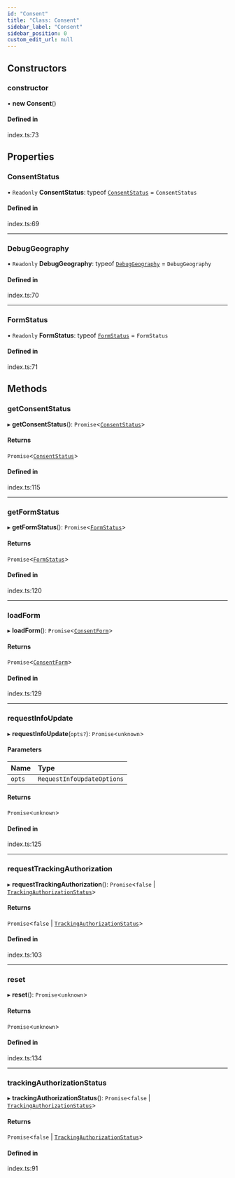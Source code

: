 ```yaml
---
id: "Consent"
title: "Class: Consent"
sidebar_label: "Consent"
sidebar_position: 0
custom_edit_url: null
---
```


## Constructors

### constructor

• **new Consent**()

#### Defined in

index.ts:73

## Properties

### ConsentStatus

• `Readonly` **ConsentStatus**: typeof [`ConsentStatus`](../enums/ConsentStatus.md) = `ConsentStatus`

#### Defined in

index.ts:69

___

### DebugGeography

• `Readonly` **DebugGeography**: typeof [`DebugGeography`](../enums/DebugGeography.md) = `DebugGeography`

#### Defined in

index.ts:70

___

### FormStatus

• `Readonly` **FormStatus**: typeof [`FormStatus`](../enums/FormStatus.md) = `FormStatus`

#### Defined in

index.ts:71

## Methods

### getConsentStatus

▸ **getConsentStatus**(): `Promise`<[`ConsentStatus`](../enums/ConsentStatus.md)\>

#### Returns

`Promise`<[`ConsentStatus`](../enums/ConsentStatus.md)\>

#### Defined in

index.ts:115

___

### getFormStatus

▸ **getFormStatus**(): `Promise`<[`FormStatus`](../enums/FormStatus.md)\>

#### Returns

`Promise`<[`FormStatus`](../enums/FormStatus.md)\>

#### Defined in

index.ts:120

___

### loadForm

▸ **loadForm**(): `Promise`<[`ConsentForm`](ConsentForm.md)\>

#### Returns

`Promise`<[`ConsentForm`](ConsentForm.md)\>

#### Defined in

index.ts:129

___

### requestInfoUpdate

▸ **requestInfoUpdate**(`opts?`): `Promise`<`unknown`\>

#### Parameters

| Name | Type |
| :------ | :------ |
| `opts` | `RequestInfoUpdateOptions` |

#### Returns

`Promise`<`unknown`\>

#### Defined in

index.ts:125

___

### requestTrackingAuthorization

▸ **requestTrackingAuthorization**(): `Promise`<``false`` \| [`TrackingAuthorizationStatus`](../enums/TrackingAuthorizationStatus.md)\>

#### Returns

`Promise`<``false`` \| [`TrackingAuthorizationStatus`](../enums/TrackingAuthorizationStatus.md)\>

#### Defined in

index.ts:103

___

### reset

▸ **reset**(): `Promise`<`unknown`\>

#### Returns

`Promise`<`unknown`\>

#### Defined in

index.ts:134

___

### trackingAuthorizationStatus

▸ **trackingAuthorizationStatus**(): `Promise`<``false`` \| [`TrackingAuthorizationStatus`](../enums/TrackingAuthorizationStatus.md)\>

#### Returns

`Promise`<``false`` \| [`TrackingAuthorizationStatus`](../enums/TrackingAuthorizationStatus.md)\>

#### Defined in

index.ts:91
